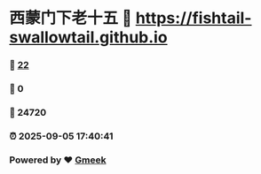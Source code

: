 # 西蒙门下老十五 :link: https://fishtail-swallowtail.github.io 
### :page_facing_up: [22](https://fishtail-swallowtail.github.io/tag.html) 
### :speech_balloon: 0 
### :hibiscus: 24720 
### :alarm_clock: 2025-09-05 17:40:41 
### Powered by :heart: [Gmeek](https://github.com/Meekdai/Gmeek)
